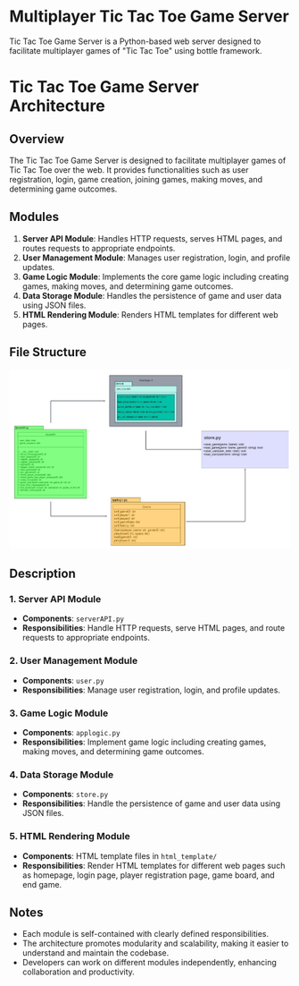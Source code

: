 # Multiplayer Tic Tac Toe Game Server

Tic Tac Toe Game Server is a Python-based web server designed to facilitate multiplayer games of "Tic Tac Toe" using bottle framework.

# Tic Tac Toe Game Server Architecture

## Overview
The Tic Tac Toe Game Server is designed to facilitate multiplayer games of Tic Tac Toe over the web. It provides functionalities such as user registration, login, game creation, joining games, making moves, and determining game outcomes.

## Modules
1. **Server API Module**: Handles HTTP requests, serves HTML pages, and routes requests to appropriate endpoints.
2. **User Management Module**: Manages user registration, login, and profile updates.
3. **Game Logic Module**: Implements the core game logic including creating games, making moves, and determining game outcomes.
4. **Data Storage Module**: Handles the persistence of game and user data using JSON files.
5. **HTML Rendering Module**: Renders HTML templates for different web pages.

## File Structure

![arch_project_final_uml.png](uml_diagrams/arch_project_final_uml.png)


## Description

### 1. Server API Module
- **Components**: `serverAPI.py`
- **Responsibilities**: Handle HTTP requests, serve HTML pages, and route requests to appropriate endpoints.

### 2. User Management Module
- **Components**: `user.py`
- **Responsibilities**: Manage user registration, login, and profile updates.

### 3. Game Logic Module
- **Components**: `applogic.py`
- **Responsibilities**: Implement game logic including creating games, making moves, and determining game outcomes.

### 4. Data Storage Module
- **Components**: `store.py`
- **Responsibilities**: Handle the persistence of game and user data using JSON files.

### 5. HTML Rendering Module
- **Components**: HTML template files in `html_template/`
- **Responsibilities**: Render HTML templates for different web pages such as homepage, login page, player registration page, game board, and end game.

## Notes
- Each module is self-contained with clearly defined responsibilities.
- The architecture promotes modularity and scalability, making it easier to understand and maintain the codebase.
- Developers can work on different modules independently, enhancing collaboration and productivity.
